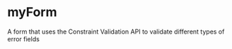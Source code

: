 # myForm
A form that uses the Constraint Validation API to validate different types of error fields
